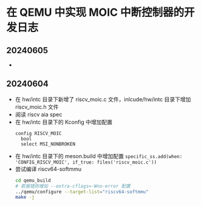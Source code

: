 # 在 QEMU 中实现 MOIC 中断控制器的开发日志

## 20240605

- 

## 20240604

- 在 hw/intc 目录下新增了 riscv_moic.c 文件，inlcude/hw/intc 目录下增加 riscv_moic.h 文件
- 阅读 riscv aia spec
- 在 hw/intc 目录下的 Kconfig 中增加配置
  ```
  config RISCV_MOIC
    bool
    select MSI_NONBROKEN
  ```
- 在 hw/intc 目录下的 meson.build 中增加配置 `specific_ss.add(when: 'CONFIG_RISCV_MOIC', if_true: files('riscv_moic.c'))`
- 尝试编译 riscv64-softmmu
  ```sh
  cd qemu_build
  # 若报错则增加 --extra-cflags=-Wno-error 配置
  ../qemu/configure --target-list="riscv64-softmmu" 
  make -j
  ```
